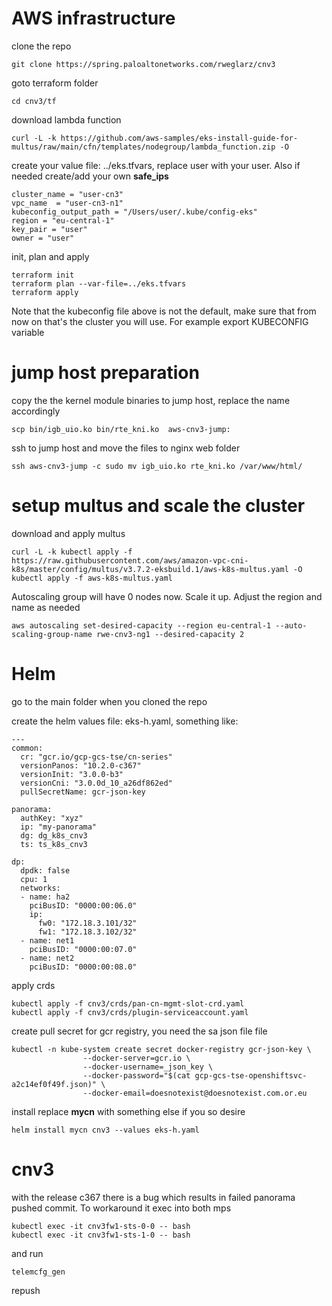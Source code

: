 # AWS infrastructure
clone the repo
```
git clone https://spring.paloaltonetworks.com/rweglarz/cnv3
```

goto terraform folder
```
cd cnv3/tf
```

download lambda function
```
curl -L -k https://github.com/aws-samples/eks-install-guide-for-multus/raw/main/cfn/templates/nodegroup/lambda_function.zip -O
```

create your value file: ../eks.tfvars, replace user with your user. Also if needed create/add your own **safe_ips**
```
cluster_name = "user-cn3" 
vpc_name  = "user-cn3-n1"
kubeconfig_output_path = "/Users/user/.kube/config-eks"
region = "eu-central-1"
key_pair = "user"
owner = "user"
```

init, plan and apply
```
terraform init
terraform plan --var-file=../eks.tfvars
terraform apply
```
Note that the kubeconfig file above is not the default, make sure that from now on that's the cluster you will use. For example export KUBECONFIG variable

# jump host preparation
copy the the kernel module binaries to jump host, replace the name accordingly
```
scp bin/igb_uio.ko bin/rte_kni.ko  aws-cnv3-jump:
```
ssh to jump host and move the files to nginx web folder
```
ssh aws-cnv3-jump -c sudo mv igb_uio.ko rte_kni.ko /var/www/html/
```

# setup multus and scale the cluster
download and apply multus
```
curl -L -k kubectl apply -f https://raw.githubusercontent.com/aws/amazon-vpc-cni-k8s/master/config/multus/v3.7.2-eksbuild.1/aws-k8s-multus.yaml -O
kubectl apply -f aws-k8s-multus.yaml
```
Autoscaling group will have 0 nodes now. Scale it up. Adjust the region and name as needed
```
aws autoscaling set-desired-capacity --region eu-central-1 --auto-scaling-group-name rwe-cnv3-ng1 --desired-capacity 2
```

# Helm
go to the main folder when you cloned the repo

create the helm values file: eks-h.yaml, something like:
```
---
common:
  cr: "gcr.io/gcp-gcs-tse/cn-series"
  versionPanos: "10.2.0-c367"
  versionInit: "3.0.0-b3"
  versionCni: "3.0.0d_10_a26df862ed"
  pullSecretName: gcr-json-key

panorama:
  authKey: "xyz"
  ip: "my-panorama"
  dg: dg_k8s_cnv3
  ts: ts_k8s_cnv3

dp:
  dpdk: false
  cpu: 1
  networks:
  - name: ha2
    pciBusID: "0000:00:06.0"
    ip:
      fw0: "172.18.3.101/32"
      fw1: "172.18.3.102/32"
  - name: net1
    pciBusID: "0000:00:07.0"
  - name: net2
    pciBusID: "0000:00:08.0"
```

apply crds
```
kubectl apply -f cnv3/crds/pan-cn-mgmt-slot-crd.yaml
kubectl apply -f cnv3/crds/plugin-serviceaccount.yaml
```

create pull secret for gcr registry, you need the sa json file file 
```
kubectl -n kube-system create secret docker-registry gcr-json-key \
                --docker-server=gcr.io \
                --docker-username=_json_key \
                --docker-password="$(cat gcp-gcs-tse-openshiftsvc-a2c14ef0f49f.json)" \
                --docker-email=doesnotexist@doesnotexist.com.or.eu
```

install replace **mycn** with something else if you so desire
```
helm install mycn cnv3 --values eks-h.yaml 
```

# cnv3
with the release c367 there is a bug which results in failed panorama pushed commit. To workaround it exec into both mps
```
kubectl exec -it cnv3fw1-sts-0-0 -- bash
kubectl exec -it cnv3fw1-sts-1-0 -- bash
```
and run
```
telemcfg_gen
```
repush
